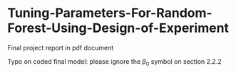 # Tuning-Parameters-For-Random-Forest-Using-Design-of-Experiment

Final project report in pdf document

Typo on coded final model: please ignore the $\beta_0$ symbol on section 2.2.2
